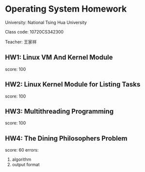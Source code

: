 # Operating System Homework
University: National Tsing Hua University

Class code: 10720CS342300

Teacher: 王家祥

## HW1: Linux VM And Kernel Module
score: 100

## HW2: Linux Kernel Module for Listing Tasks
score: 100

## HW3: Multithreading Programming
score: 100

## HW4: The Dining Philosophers Problem
score: 60
errors:
1. algorithm
2. output format
